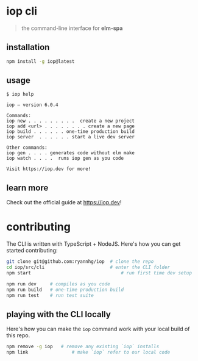 # iop cli
> the command-line interface for __elm-spa__

## installation

```bash
npm install -g iop@latest
```

## usage

```
$ iop help
```
```
iop – version 6.0.4

Commands:
iop new . . . . . . . . .  create a new project
iop add <url> . . . . . . . . create a new page
iop build . . . . . . one-time production build
iop server  . . . . . . start a live dev server

Other commands:
iop gen . . . . generates code without elm make
iop watch . . . .  runs iop gen as you code

Visit https://iop.dev for more!
```

## learn more

Check out the official guide at https://iop.dev!

# contributing

The CLI is written with TypeScript + NodeJS. Here's how you can get started contributing:

```bash
git clone git@github.com:ryannhg/iop  # clone the repo
cd iop/src/cli                        # enter the CLI folder
npm start                                 # run first time dev setup
```

```bash
npm run dev     # compiles as you code
npm run build   # one-time production build
npm run test    # run test suite
```

## playing with the CLI locally

Here's how you can make the `iop` command work with your local build of this
repo.

```bash
npm remove -g iop   # remove any existing `iop` installs
npm link                # make `iop` refer to our local code
```
